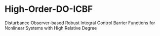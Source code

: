 # High-Order-DO-ICBF
Disturbance Observer-based Robust Integral Control Barrier Functions for Nonlinear Systems with High Relative Degree
